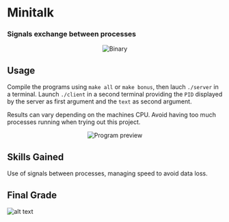 # Minitalk

### Signals exchange between processes

<p align="center">
  <img src="https://i.imgur.com/GFdqxPS.jpg" alt="Binary" />
</p>

## Usage

Compile the programs using `make all` or `make bonus`, then lauch `./server` in a terminal. Launch `./client` in a second terminal providing the `PID` displayed by the server as first argument and the `text` as second argument.

Results can vary depending on the machines CPU. Avoid having too much processes running when trying out this project.

<p align="center">
  <img src="https://i.imgur.com/Lv5MUQB.png" alt="Program preview" />
</p>

## Skills Gained

Use of signals between processes, managing speed to avoid data loss.

## Final Grade

![alt text](https://i.imgur.com/gQrpUk6.png "Final grade 121/100")
